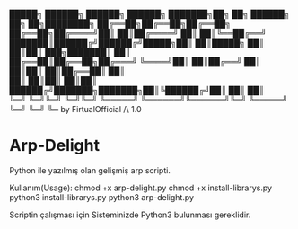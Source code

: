  █████╗ ██████╗ ██████╗       ██████╗ ███████╗██╗     ██╗ ██████╗ ██╗  ██╗████████╗
██╔══██╗██╔══██╗██╔══██╗      ██╔══██╗██╔════╝██║     ██║██╔════╝ ██║  ██║╚══██╔══╝
███████║██████╔╝██████╔╝█████╗██║  ██║█████╗  ██║     ██║██║  ███╗███████║   ██║   
██╔══██║██╔══██╗██╔═══╝ ╚════╝██║  ██║██╔══╝  ██║     ██║██║   ██║██╔══██║   ██║   
██║  ██║██║  ██║██║           ██████╔╝███████╗███████╗██║╚██████╔╝██║  ██║   ██║   
╚═╝  ╚═╝╚═╝  ╚═╝╚═╝           ╚═════╝ ╚══════╝╚══════╝╚═╝ ╚═════╝ ╚═╝  ╚═╝   ╚═  by FirtualOfficial /\ 1.0





# Arp-Delight
Python ile yazılmış olan gelişmiş arp scripti.

Kullanım(Usage): chmod +x arp-delight.py
                 chmod +x install-librarys.py 
                 python3 install-librarys.py
                 python3 arp-delight.py
                
Scriptin çalışması için Sisteminizde Python3 bulunması gereklidir.

